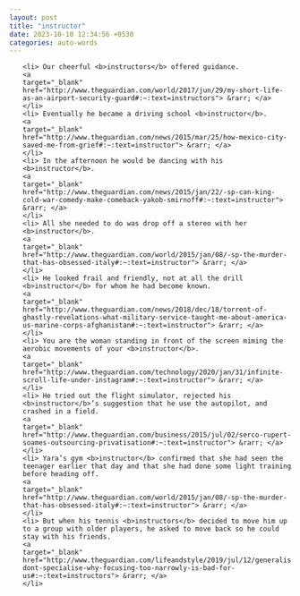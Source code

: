 ```yaml
---
layout: post
title: "instructor"
date: 2023-10-10 12:34:56 +0530
categories: auto-words
---
```

<ol>

    <li> Our cheerful <b>instructors</b> offered guidance.
    <a 
    target="_blank" 
    href="http://www.theguardian.com/world/2017/jun/29/my-short-life-as-an-airport-security-guard#:~:text=instructors"> &rarr; </a>
    </li>
    <li> Eventually he became a driving school <b>instructor</b>.
    <a 
    target="_blank" 
    href="http://www.theguardian.com/news/2015/mar/25/how-mexico-city-saved-me-from-grief#:~:text=instructor"> &rarr; </a>
    </li>
    <li> In the afternoon he would be dancing with his <b>instructor</b>.
    <a 
    target="_blank" 
    href="http://www.theguardian.com/news/2015/jan/22/-sp-can-king-cold-war-comedy-make-comeback-yakob-smirnoff#:~:text=instructor"> &rarr; </a>
    </li>
    <li> All she needed to do was drop off a stereo with her <b>instructor</b>.
    <a 
    target="_blank" 
    href="http://www.theguardian.com/world/2015/jan/08/-sp-the-murder-that-has-obsessed-italy#:~:text=instructor"> &rarr; </a>
    </li>
    <li> He looked frail and friendly, not at all the drill <b>instructor</b> for whom he had become known.
    <a 
    target="_blank" 
    href="http://www.theguardian.com/news/2018/dec/18/torrent-of-ghastly-revelations-what-military-service-taught-me-about-america-us-marine-corps-afghanistan#:~:text=instructor"> &rarr; </a>
    </li>
    <li> You are the woman standing in front of the screen miming the aerobic movements of your <b>instructor</b>.
    <a 
    target="_blank" 
    href="http://www.theguardian.com/technology/2020/jan/31/infinite-scroll-life-under-instagram#:~:text=instructor"> &rarr; </a>
    </li>
    <li> He tried out the flight simulator, rejected his <b>instructor</b>’s suggestion that he use the autopilot, and crashed in a field.
    <a 
    target="_blank" 
    href="http://www.theguardian.com/business/2015/jul/02/serco-rupert-soames-outsourcing-privatisation#:~:text=instructor"> &rarr; </a>
    </li>
    <li> Yara’s gym <b>instructor</b> confirmed that she had seen the teenager earlier that day and that she had done some light training before heading off.
    <a 
    target="_blank" 
    href="http://www.theguardian.com/world/2015/jan/08/-sp-the-murder-that-has-obsessed-italy#:~:text=instructor"> &rarr; </a>
    </li>
    <li> But when his tennis <b>instructors</b> decided to move him up to a group with older players, he asked to move back so he could stay with his friends.
    <a 
    target="_blank" 
    href="http://www.theguardian.com/lifeandstyle/2019/jul/12/generalise-dont-specialise-why-focusing-too-narrowly-is-bad-for-us#:~:text=instructors"> &rarr; </a>
    </li>